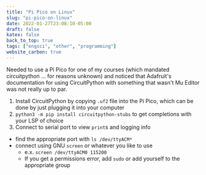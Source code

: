 ```yaml
---
title: "Pi Pico on Linux"
slug: "pi-pico-on-linux"
date: 2022-01-27T23:08:10-05:00
draft: false
katex: false
back_to_top: true
tags: ["engsci", "other", "programming"]
website_carbon: true
---
```


Needed to use a Pi Pico for one of my courses (which mandated circuitpython ... for reasons unknown) and noticed that Adafruit's documentation for using CircuitPython with something that wasn't Mu Editor was not really up to par.

1. Install CircuitPython by copying `.uf2` file into the Pi Pico, which can be done by just plugging it into your computer
2. `python3 -m pip install circuitpython-stubs` to get completions with your LSP of choice
3. Connect to serial port to view `print`s and logging info
  - find the appropriate port with `ls /dev/ttyACM*`
  - connect using GNU `screen` or whatever you like to use
    - e.x. `screen /dev/ttyACM0 115200`
    - If you get a permissions error, add `sudo` or add yourself to the appropriate group










